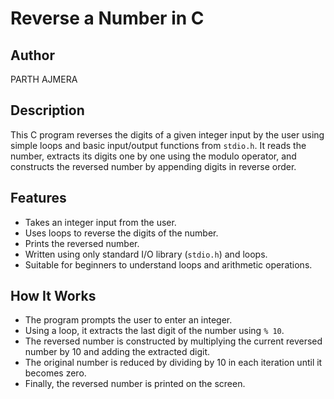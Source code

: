 # Reverse a Number in C

## Author
PARTH AJMERA

## Description
This C program reverses the digits of a given integer input by the user using simple loops and basic input/output functions from `stdio.h`. It reads the number, extracts its digits one by one using the modulo operator, and constructs the reversed number by appending digits in reverse order.

## Features
- Takes an integer input from the user.
- Uses loops to reverse the digits of the number.
- Prints the reversed number.
- Written using only standard I/O library (`stdio.h`) and loops.
- Suitable for beginners to understand loops and arithmetic operations.

## How It Works
- The program prompts the user to enter an integer.
- Using a loop, it extracts the last digit of the number using `% 10`.
- The reversed number is constructed by multiplying the current reversed number by 10 and adding the extracted digit.
- The original number is reduced by dividing by 10 in each iteration until it becomes zero.
- Finally, the reversed number is printed on the screen.

